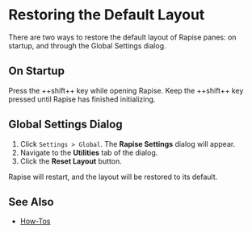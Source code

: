 # Restoring the Default Layout

There are two ways to restore the default layout of Rapise panes: on startup, and through the Global Settings dialog.

## On Startup

Press the ++shift++ key while opening Rapise. Keep the ++shift++ key pressed until Rapise has finished initializing.

## Global Settings Dialog

1. Click `Settings > Global`. The **Rapise Settings** dialog will appear.
2. Navigate to the **Utilities** tab of the dialog.
3. Click the **Reset Layout** button.

Rapise will restart, and the layout will be restored to its default.

## See Also

- [How-Tos](howtos.md)